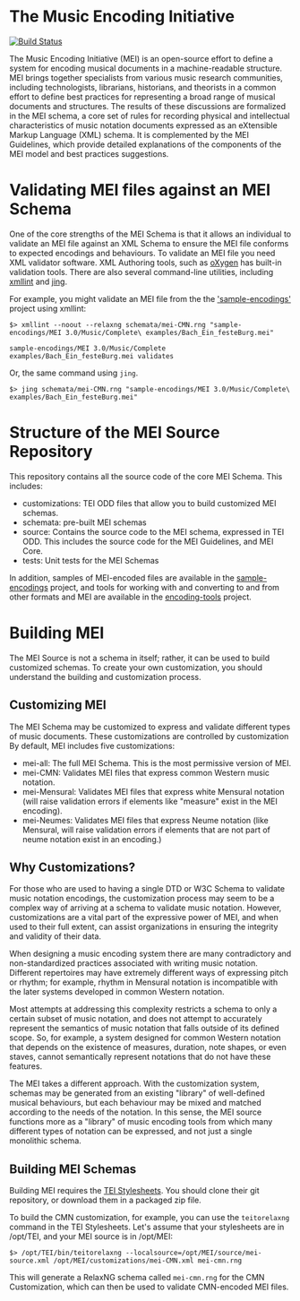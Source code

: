 # The Music Encoding Initiative

[![Build Status](https://travis-ci.org/music-encoding/music-encoding.svg?branch=develop)](https://travis-ci.org/music-encoding/music-encoding)

The Music Encoding Initiative (MEI) is an open-source effort to define a system for encoding musical documents in a machine-readable structure. MEI brings together specialists from various music research communities, including technologists, librarians, historians, and theorists in a common effort to define best practices for representing a broad range of musical documents and structures. The results of these discussions are formalized in the MEI schema, a core set of rules for recording physical and intellectual characteristics of music notation documents expressed as an eXtensible Markup Language (XML) schema. It is complemented by the MEI Guidelines, which provide detailed explanations of the components of the MEI model and best practices suggestions.

# Validating MEI files against an MEI Schema

One of the core strengths of the MEI Schema is that it allows an individual to validate an MEI file against an XML Schema to ensure the MEI file conforms to expected encodings and behaviours. To validate an MEI file you need XML validator software. XML Authoring tools, such as [oXygen](http://www.oxygenxml.com) has built-in validation tools. There are also several command-line utilities, including [xmllint](http://xmlsoft.org/xmllint.html) and [jing](http://www.thaiopensource.com/relaxng/jing.html).

For example, you might validate an MEI file from the the ['sample-encodings'](https://github.com/music-encoding/sample-encodings/) project using xmllint:

    $> xmllint --noout --relaxng schemata/mei-CMN.rng "sample-encodings/MEI 3.0/Music/Complete\ examples/Bach_Ein_festeBurg.mei"

    sample-encodings/MEI 3.0/Music/Complete examples/Bach_Ein_festeBurg.mei validates

Or, the same command using `jing`. 

    $> jing schemata/mei-CMN.rng "sample-encodings/MEI 3.0/Music/Complete\ examples/Bach_Ein_festeBurg.mei"

# Structure of the MEI Source Repository

This repository contains all the source code of the core MEI Schema. This includes:

 * customizations: TEI ODD files that allow you to build customized MEI schemas.
 * schemata: pre-built MEI schemas
 * source: Contains the source code to the MEI schema, expressed in TEI ODD. This includes the source code for the MEI Guidelines, and MEI Core.
 * tests: Unit tests for the MEI Schemas

In addition, samples of MEI-encoded files are available in the [sample-encodings](https://github.com/music-encoding/sample-encodings) project, and tools for working with and converting to and from other formats and MEI are available in the [encoding-tools](https://github.com/music-encoding/encoding-tools) project.  

# Building MEI

The MEI Source is not a schema in itself; rather, it can be used to build customized schemas. To create your own customization, you should understand the building and customization process.

## Customizing MEI

The MEI Schema may be customized to express and validate different types of music documents. These customizations are controlled by customization  By default, MEI includes five customizations:

 * mei-all: The full MEI Schema. This is the most permissive version of MEI.
 * mei-CMN: Validates MEI files that express common Western music notation.
 * mei-Mensural: Validates MEI files that express white Mensural notation (will raise validation errors if elements like "measure" exist in the MEI encoding).
 * mei-Neumes: Validates MEI files that express Neume notation (like Mensural, will raise validation errors if elements that are not part of neume notation exist in an encoding.)

## Why Customizations?

For those who are used to having a single DTD or W3C Schema to validate music notation encodings, the customization process may seem to be a complex way of arriving at a schema to validate music notation. However, customizations are a vital part of the expressive power of MEI, and when used to their full extent, can assist organizations in ensuring the integrity and validity of their data.

When designing a music encoding system there are many contradictory and non-standardized practices associated with writing music notation. Different repertoires may have extremely different ways of expressing pitch or rhythm; for example, rhythm in Mensural notation is incompatible with the later systems developed in common Western notation.

Most attempts at addressing this complexity restricts a schema to only a certain subset of music notation, and does not attempt to accurately represent the semantics of music notation that falls outside of its defined scope. So, for example, a system designed for common Western notation that depends on the existence of measures, duration, note shapes, or even staves, cannot semantically represent notations that do not have these features.

The MEI takes a different approach. With the customization system, schemas may be generated from an existing "library" of well-defined musical behaviours, but each behaviour may be mixed and matched according to the needs of the notation. In this sense, the MEI source functions more as a "library" of music encoding tools from which many different types of notation can be expressed, and not just a single monolithic schema.

## Building MEI Schemas

Building MEI requires the [TEI Stylesheets](https://github.com/TEIC/Stylesheets/). You should clone their git repository, or download them in a packaged zip file.

To build the CMN customization, for example, you can use the `teitorelaxng` command in the TEI Stylesheets. Let's assume that your stylesheets are in /opt/TEI, and your MEI source is in /opt/MEI:

    $> /opt/TEI/bin/teitorelaxng --localsource=/opt/MEI/source/mei-source.xml /opt/MEI/customizations/mei-CMN.xml mei-cmn.rng

This will generate a RelaxNG schema called `mei-cmn.rng` for the CMN Customization, which can then be used to validate CMN-encoded MEI files.
